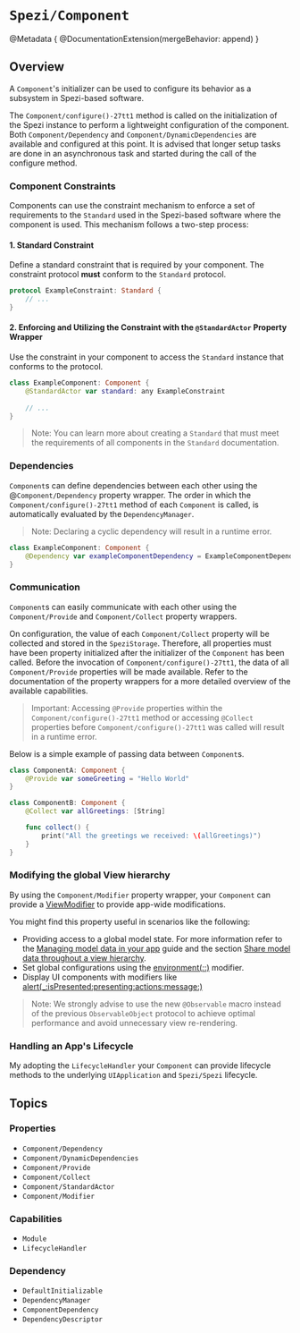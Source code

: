 # ``Spezi/Component``

<!--
                  
This source file is part of the Stanford Spezi open-source project

SPDX-FileCopyrightText: 2023 Stanford University and the project authors (see CONTRIBUTORS.md)

SPDX-License-Identifier: MIT
             
-->

@Metadata {
    @DocumentationExtension(mergeBehavior: append)
}

## Overview

A ``Component``'s initializer can be used to configure its behavior as a subsystem in Spezi-based software.

The ``Component/configure()-27tt1`` method is called on the initialization of the Spezi instance to perform a lightweight configuration of the component.
Both ``Component/Dependency`` and ``Component/DynamicDependencies`` are available and configured at this point.
It is advised that longer setup tasks are done in an asynchronous task and started during the call of the configure method.

### Component Constraints

Components can use the constraint mechanism to enforce a set of requirements to the ``Standard`` used in the Spezi-based software where the component is used.
This mechanism follows a two-step process:

#### 1. Standard Constraint

Define a standard constraint that is required by your component.
The constraint protocol **must** conform to the `Standard` protocol.
```swift
protocol ExampleConstraint: Standard {
    // ...
}
```


#### 2. Enforcing and Utilizing the Constraint with the `@StandardActor` Property Wrapper

Use the constraint in your component to access the `Standard` instance that conforms to the protocol.
```swift
class ExampleComponent: Component {
    @StandardActor var standard: any ExampleConstraint
   
    // ...
}
```

> Note: You can learn more about creating a ``Standard`` that must meet the requirements of all components in the ``Standard`` documentation.

### Dependencies

``Component``s can define dependencies between each other using the @``Component/Dependency`` property wrapper.
The order in which the ``Component/configure()-27tt1`` method of each ``Component`` is called, is automatically
evaluated by the ``DependencyManager``.

> Note: Declaring a cyclic dependency will result in a runtime error. 

```swift
class ExampleComponent: Component {
    @Dependency var exampleComponentDependency = ExampleComponentDependency()
}
```

### Communication

``Component``s can easily communicate with each other using the ``Component/Provide`` and ``Component/Collect`` property wrappers.

On configuration, the value of each ``Component/Collect`` property will be collected and stored in the ``SpeziStorage``. Therefore,
all properties must have been property initialized after the initializer of the ``Component`` has been called.
Before the invocation of ``Component/configure()-27tt1``, the data of all ``Component/Provide`` properties will be made available.
Refer to the documentation of the property wrappers for a more detailed overview of the available capabilities.

> Important: Accessing `@Provide` properties within the ``Component/configure()-27tt1`` method or accessing `@Collect` properties before
    ``Component/configure()-27tt1`` was called will result in a runtime error. 

Below is a simple example of passing data between ``Component``s.

```swift
class ComponentA: Component {
    @Provide var someGreeting = "Hello World"
}

class ComponentB: Component {
    @Collect var allGreetings: [String]

    func collect() {
        print("All the greetings we received: \(allGreetings)")
    }
}
```

### Modifying the global View hierarchy

By using the ``Component/Modifier`` property wrapper, your `Component` can provide a [ViewModifier](https://developer.apple.com/documentation/swiftui/viewmodifier) 
to provide app-wide modifications.

You might find this property useful in scenarios like the following:
* Providing access to a global model state. For more information refer to the [Managing model data in your app](https://developer.apple.com/documentation/Observation)
    guide and the section [Share model data throughout a view hierarchy](https://developer.apple.com/documentation/swiftui/managing-model-data-in-your-app#Share-model-data-throughout-a-view-hierarchy).
* Set global configurations using the [environment(_:_:)](https://developer.apple.com/documentation/swiftui/view/environment(_:_:)) modifier.
* Display UI components with modifiers like [alert(_:isPresented:presenting:actions:message:)](https://developer.apple.com/documentation/swiftui/view/alert(_:ispresented:presenting:actions:message:)-8584l)

> Note: We strongly advise to use the new `@Observable` macro instead of the previous `ObservableObject` protocol to achieve optimal performance and
    avoid unnecessary view re-rendering.

### Handling an App's Lifecycle

My adopting the ``LifecycleHandler`` your `Component` can provide lifecycle methods to the underlying `UIApplication` and ``Spezi/Spezi`` lifecycle.


## Topics

### Properties

- ``Component/Dependency``
- ``Component/DynamicDependencies``
- ``Component/Provide``
- ``Component/Collect``
- ``Component/StandardActor``
- ``Component/Modifier``

### Capabilities

- ``Module``
- ``LifecycleHandler``

### Dependency

- ``DefaultInitializable``
- ``DependencyManager``
- ``ComponentDependency``
- ``DependencyDescriptor``


